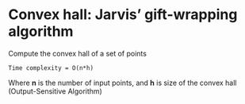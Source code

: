 # Convex hall: Jarvis’ gift-wrapping algorithm
Compute the convex hall of a set of points
```
Time complexity = O(n*h)
```
Where **n** is the number of input points, and **h** is size of the convex hall (Output-Sensitive Algorithm)

